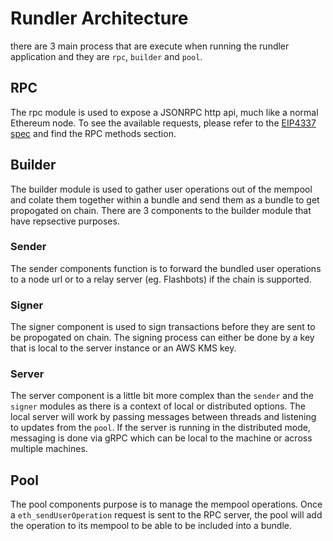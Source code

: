 # Rundler Architecture

there are 3 main process that are execute when running the rundler application and they are `rpc`, `builder` and `pool`.

## RPC

The rpc module is used to expose a JSONRPC http api, much like a normal Ethereum node. To see the available requests, please refer to the [EIP4337 spec](https://eips.ethereum.org/EIPS/eip-4337) and find the RPC methods section. 

## Builder

The builder module is used to gather user operations out of the mempool and colate them together within a bundle and send them as a bundle to get propogated on chain. There are 3 components to the builder module that have repsective purposes.

### Sender

The sender components function is to forward the bundled user operations to a node url or to a relay server (eg. Flashbots) if the chain is supported.

### Signer

The signer component is used to sign transactions before they are sent to be propogated on chain. The signing process can either be done by a key that is local to the server instance or an AWS KMS key.

### Server

The server component is a little bit more complex than the `sender` and the `signer` modules as there is a context of local or distributed options. The local server will work by passing messages between threads and listening to updates from the `pool`.
If the server is running in the distributed mode, messaging is done via gRPC which can be local to the machine or across multiple machines.


## Pool

The pool components purpose is to manage the mempool operations. Once a `eth_sendUserOperation` request is sent to the RPC server, the pool will add the operation to its mempool to be able to be included into a bundle.

